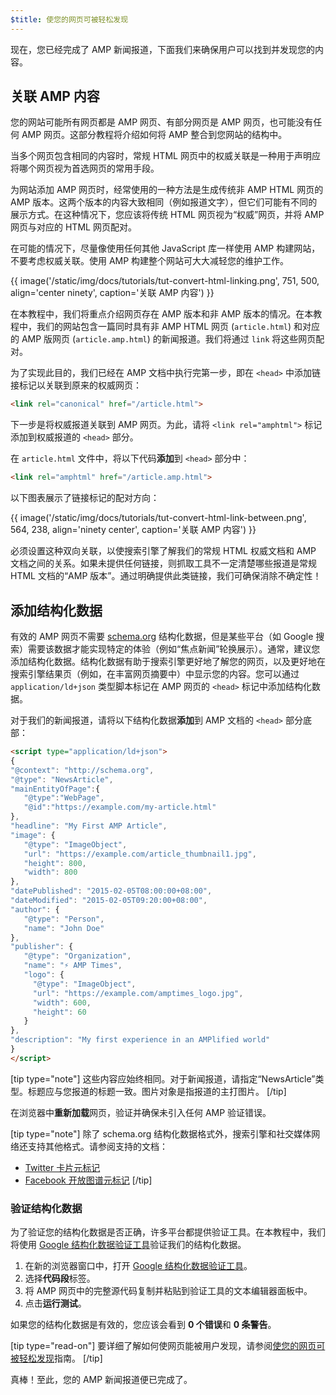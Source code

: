 ```yaml
---
$title: 使您的网页可被轻松发现
---
```


现在，您已经完成了 AMP 新闻报道，下面我们来确保用户可以找到并发现您的内容。

## 关联 AMP 内容

您的网站可能所有网页都是 AMP 网页、有部分网页是 AMP 网页，也可能没有任何 AMP 网页。这部分教程将介绍如何将 AMP 整合到您网站的结构中。

当多个网页包含相同的内容时，常规 HTML 网页中的权威关联是一种用于声明应将哪个网页视为首选网页的常用手段。

为网站添加 AMP 网页时，经常使用的一种方法是生成传统非 AMP HTML 网页的 AMP 版本。这两个版本的内容大致相同（例如报道文字），但它们可能有不同的展示方式。在这种情况下，您应该将传统 HTML 网页视为“权威”网页，并将 AMP 网页与对应的 HTML 网页配对。

在可能的情况下，尽量像使用任何其他 JavaScript 库一样使用 AMP 构建网站，不要考虑权威关联。使用 AMP 构建整个网站可大大减轻您的维护工作。

{{ image('/static/img/docs/tutorials/tut-convert-html-linking.png', 751, 500, align='center ninety', caption='关联 AMP 内容') }}

在本教程中，我们将重点介绍网页存在 AMP 版本和非 AMP 版本的情况。在本教程中，我们的网站包含一篇同时具有非 AMP HTML 网页 (`article.html`) 和对应的 AMP 版网页 (`article.amp.html`) 的新闻报道。我们将通过 `link` 将这些网页配对。

为了实现此目的，我们已经在 AMP 文档中执行完第一步，即在 `<head>` 中添加链接标记以关联到原来的权威网页：

```html
<link rel="canonical" href="/article.html">
```

下一步是将权威报道关联到 AMP 网页。为此，请将 `<link rel="amphtml">` 标记添加到权威报道的 `<head>` 部分。

在 `article.html` 文件中，将以下代码**添加**到 `<head>` 部分中：

```html
<link rel="amphtml" href="/article.amp.html">
```

以下图表展示了链接标记的配对方向：

{{ image('/static/img/docs/tutorials/tut-convert-html-link-between.png', 564, 238, align='ninety center', caption='关联 AMP 内容') }}

必须设置这种双向关联，以使搜索引擎了解我们的常规 HTML 权威文档和 AMP 文档之间的关系。如果未提供任何链接，则抓取工具不一定清楚哪些报道是常规 HTML 文档的“AMP 版本”。通过明确提供此类链接，我们可确保消除不确定性！

## 添加结构化数据

有效的 AMP 网页不需要 [schema.org](http://schema.org/) 结构化数据，但是某些平台（如 Google 搜索）需要该数据才能实现特定的体验（例如“焦点新闻”轮换展示）。通常，建议您添加结构化数据。结构化数据有助于搜索引擎更好地了解您的网页，以及更好地在搜索引擎结果页（例如，在丰富网页摘要中）中显示您的内容。您可以通过 `application/ld+json` 类型脚本标记在 AMP 网页的 `<head>` 标记中添加结构化数据。

对于我们的新闻报道，请将以下结构化数据**添加**到 AMP 文档的 `<head>` 部分底部：

```html
<script type="application/ld+json">
{
"@context": "http://schema.org",
"@type": "NewsArticle",
"mainEntityOfPage":{
   "@type":"WebPage",
   "@id":"https://example.com/my-article.html"
},
"headline": "My First AMP Article",
"image": {
   "@type": "ImageObject",
   "url": "https://example.com/article_thumbnail1.jpg",
   "height": 800,
   "width": 800
},
"datePublished": "2015-02-05T08:00:00+08:00",
"dateModified": "2015-02-05T09:20:00+08:00",
"author": {
   "@type": "Person",
   "name": "John Doe"
},
"publisher": {
   "@type": "Organization",
   "name": "⚡ AMP Times",
   "logo": {
     "@type": "ImageObject",
     "url": "https://example.com/amptimes_logo.jpg",
     "width": 600,
     "height": 60
   }
},
"description": "My first experience in an AMPlified world"
}
</script>
```

[tip type="note"]
这些内容应始终相同。对于新闻报道，请指定“NewsArticle”类型。标题应与您报道的标题一致。图片对象是指报道的主打图片。
[/tip]

在浏览器中**重新加载**网页，验证并确保未引入任何 AMP 验证错误。

[tip type="note"]
除了 schema.org 结构化数据格式外，搜索引擎和社交媒体网络还支持其他格式。请参阅支持的文档：

- [Twitter 卡片元标记](https://dev.twitter.com/cards/overview)
- [Facebook 开放图谱元标记](https://developers.facebook.com/docs/sharing/webmasters)
[/tip]

### 验证结构化数据

为了验证您的结构化数据是否正确，许多平台都提供验证工具。在本教程中，我们将使用 [Google 结构化数据验证工具](https://developers.google.com/structured-data/testing-tool/)验证我们的结构化数据。

1.  在新的浏览器窗口中，打开 [Google 结构化数据验证工具](https://developers.google.com/structured-data/testing-tool/)。
2.  选择**代码段**标签。
3.  将 AMP 网页中的完整源代码复制并粘贴到验证工具的文本编辑器面板中。
3.  点击**运行测试**。

如果您的结构化数据是有效的，您应该会看到 **0 个错误**和 **0 条警告**。

[tip type="read-on"]
要详细了解如何使网页能被用户发现，请参阅[使您的网页可被轻松发现](../../../../documentation/guides-and-tutorials/optimize-measure/discovery.md)指南。
[/tip]

真棒！至此，您的 AMP 新闻报道便已完成了。
